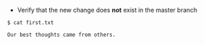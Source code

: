 
* Verify that the new change does **not** exist in the master branch

```
$ cat first.txt

Our best thoughts came from others.
```

